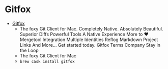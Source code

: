 # Gitfox
- [Gitfox](https://www.gitfox.app/)
  -  The foxy Git Client for Mac. Completely Native. Absolutely Beautiful. Superior Diffs Powerful Tools A Native Experience More to ♥ Mergetool Integration Multiple Identities Reflog Markdown Project Links And More... Get started today. Gitfox Terms Company Stay in the Loop
  - The foxy Git Client for Mac
  - `brew cask install gitfox`
